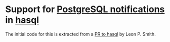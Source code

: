 # Support for [PostgreSQL notifications](https://www.postgresql.org/docs/9.6/static/index.html) in [hasql](https://hackage.haskell.org/package/hasql)

The initial code for this is extracted from a
[PR to hasql](https://github.com/nikita-volkov/hasql/pull/43) by Leon
P. Smith.
